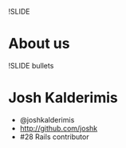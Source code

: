 !SLIDE
# About us

!SLIDE bullets
# Josh Kalderimis
* @joshkalderimis
* http://github.com/joshk
* \#28 Rails contributor

